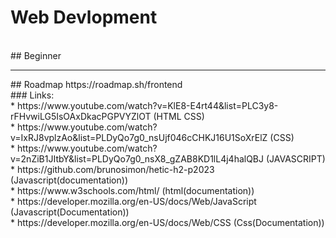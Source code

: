 # Web Devlopment
<br>
## Beginner
<hr>
## Roadmap
https://roadmap.sh/frontend <br/>
### Links:<br/>
* https://www.youtube.com/watch?v=KlE8-E4rt44&list=PLC3y8-rFHvwiLG5IsOAxDkacPGPVYZlOT (HTML CSS)<br/>
* https://www.youtube.com/watch?v=IxRJ8vplzAo&list=PLDyQo7g0_nsUjf046cCHKJ16U1SoXrElZ (CSS)<br/>
* https://www.youtube.com/watch?v=2nZiB1JItbY&list=PLDyQo7g0_nsX8_gZAB8KD1lL4j4halQBJ (JAVASCRIPT)<br/>
* https://github.com/brunosimon/hetic-h2-p2023 (Javascript(documentation))<br/>
* https://www.w3schools.com/html/ (html(documentation))<br/>
* https://developer.mozilla.org/en-US/docs/Web/JavaScript (Javascript(Documentation))<br/>
* https://developer.mozilla.org/en-US/docs/Web/CSS (Css(Documentation))
